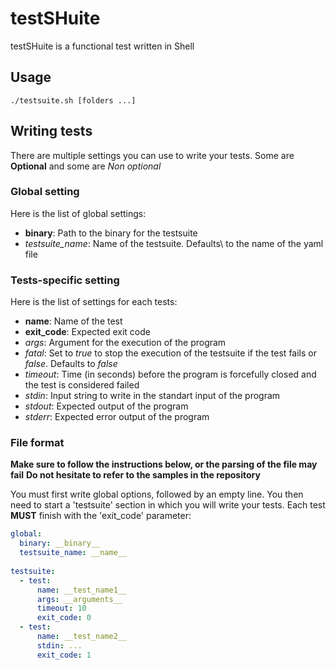 # testSHuite

testSHuite is a functional test written in Shell

## Usage

```
./testsuite.sh [folders ...]
```

## Writing tests

There are multiple settings you can use to write your tests. Some are **Optional** and some are *Non optional*

### Global setting

Here is the list of global settings:
 - **binary**: Path to the binary for the testsuite
 - *testsuite_name*: Name of the testsuite. Defaults\ to the name of the yaml file

### Tests-specific setting

Here is the list of settings for each tests:
 - **name**: Name of the test
 - **exit_code**: Expected exit code
 - *args*: Argument for the execution of the program
 - *fatal*: Set to *true* to stop the execution of the testsuite if the test fails or *false*. Defaults to *false*
 - *timeout*: Time (in seconds) before the program is forcefully closed and the test is considered failed
 - *stdin*: Input string to write in the standart input of the program
 - *stdout*: Expected output of the program 
 - *stderr*: Expected error output of the program

### File format

**Make sure to follow the instructions below, or the parsing of the file may fail**
**Do not hesitate to refer to the samples in the repository**

You must first write global options, followed by an empty line.
You then need to start a 'testsuite' section in which you will write your tests.
Each test **MUST** finish with the 'exit_code' parameter:
```yaml
global:
  binary: __binary__
  testsuite_name: __name__
 
testsuite:
  - test:
      name: __test_name1__
      args: __arguments__
      timeout: 10
      exit_code: 0
  - test:
      name: __test_name2__
      stdin: ...
      exit_code: 1
```
